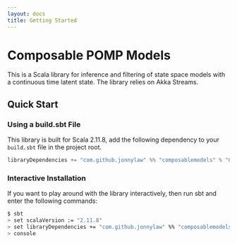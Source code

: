 ```yaml
---
layout: docs
title: Getting Started
---
```


# Composable POMP Models

This is a Scala library for inference and filtering of state space models with a continuous time latent state. The library relies on Akka Streams.

## Quick Start

### Using a build.sbt File

This library is built for Scala 2.11.8, add the following dependency to your `build.sbt` file in the project root.

```scala
libraryDependencies += "com.github.jonnylaw" %% "composablemodels" % "0.6.0"
```

### Interactive Installation

If you want to play around with the library interactively, then run sbt and enter the following commands:

```bash
$ sbt
> set scalaVersion := "2.11.8"
> set libraryDependencies += "com.github.jonnylaw" %% "composablemodels" % "0.6.0"
> console
```
